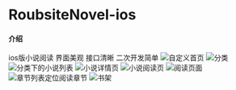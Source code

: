 # RoubsiteNovel-ios

#### 介绍
ios版小说阅读
界面美观
接口清晰
二次开发简单
![自定义首页](https://images.gitee.com/uploads/images/2020/1023/094800_733a6aa1_415965.jpeg "1.jpg")
![分类](https://images.gitee.com/uploads/images/2020/1023/094831_a4f45bc5_415965.jpeg "2.jpg")
![分类下的小说列表](https://images.gitee.com/uploads/images/2020/1023/094859_9f515574_415965.jpeg "3.jpg")
![小说详情页](https://images.gitee.com/uploads/images/2020/1023/094921_58c0a78b_415965.jpeg "4.jpg")
![小说阅读页](https://images.gitee.com/uploads/images/2020/1023/094942_58dc2e6c_415965.jpeg "5.jpg")
![阅读页面](https://images.gitee.com/uploads/images/2020/1023/095001_bb7d3349_415965.jpeg "6.jpg")
![章节列表定位阅读章节](https://images.gitee.com/uploads/images/2020/1023/095033_7f2f30f3_415965.jpeg "7.jpg")
![书架](https://images.gitee.com/uploads/images/2020/1023/095112_cefa789e_415965.jpeg "8.jpg")